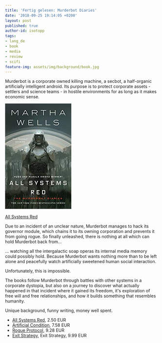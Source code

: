 ```yaml
---
title: 'Fertig gelesen: Murderbot Diaries'
date: '2018-09-25 19:14:05 +0200'
layout: post
published: true
author-id: isotopp
tags:
- lang_de
- book
- media
- review
- scifi
feature-img: assets/img/background/book.jpg
---
```

Murderbot is a corporate owned killing machine, a secbot, a half-organic artificially intelligent android. Its purpose is to protect corporate assets - settlers and science teams - in hostile environments for as long as it makes economic sense.

[![](/uploads/2018/09/murderbot.jpg)](https://www.amazon.de/All-Systems-Red-Kindle-Single-ebook/dp/B01MYZ8X5C)

[All Systems Red](https://www.amazon.de/All-Systems-Red-Kindle-Single-ebook/dp/B01MYZ8X5C)

Due to an incident of an unclear nature, Murderbot manages to hack its governor module, which chains it to its owning corporation and prevents it from going rogue. So finally unleashed, there is nothing at all which can hold Murderbot back from…

… watching all the intergalactic soap operas its internal media memory could possibly hold. Because Murderbot wants nothing more than to be left alone and peacefully watch artificially sweetened human social interaction.

Unfortunately, this is impossible.

The books follow Murderbot through battles with other systems in a corporate dystopia, but also on a journey to discover what actually happened in that incident where it gained its freedom, it's exploration of free will and free relationships, and how it builds something that resembles humanity. 

Unique background, funny writing, money well spent.

- [All Systems Red](https://www.amazon.de/All-Systems-Red-Kindle-Single-ebook/dp/B01MYZ8X5C), 2.50 EUR
- [Artificial Condition](https://www.amazon.de/gp/product/B075DGHHQL), 7.58 EUR
- [Rogue Protocol](https://www.amazon.de/gp/product/B0756JSWGL), 9.28 EUR
- [Exit Strategy](https://www.amazon.de/gp/product/B078X1N8VF), Exit Strategy, 9.99 EUR

